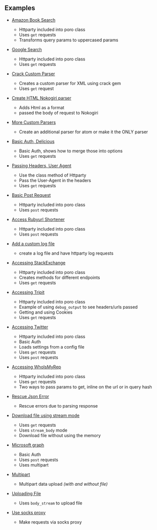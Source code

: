 ## Examples

* [Amazon Book Search](aaws.rb)
    * Httparty included into poro class
    * Uses `get` requests
    * Transforms query params to uppercased params

* [Google Search](google.rb)
  * Httparty included into poro class
  * Uses `get` requests

* [Crack Custom Parser](crack.rb)
    * Creates a custom parser for XML using crack gem
    * Uses `get` request

* [Create HTML Nokogiri parser](nokogiri_html_parser.rb)   
    * Adds Html as a format
    * passed the body of request to Nokogiri
    
* [More Custom Parsers](custom_parsers.rb)
  * Create an additional parser for atom or make it the ONLY parser
  
* [Basic Auth, Delicious](delicious.rb)
  * Basic Auth, shows how to merge those into options
  * Uses `get` requests
  
* [Passing Headers, User Agent](headers_and_user_agents.rb)
  * Use the class method of Httparty
  * Pass the User-Agent in the headers
  * Uses `get` requests
  
* [Basic Post Request](basic.rb)
    * Httparty included into poro class
    * Uses `post` requests

* [Access Rubyurl Shortener](rubyurl.rb)
  * Httparty included into poro class
  * Uses `post` requests
  
* [Add a custom log file](logging.rb)
  * create a log file and have httparty log requests

* [Accessing StackExchange](stackexchange.rb)
  * Httparty included into poro class
  * Creates methods for different endpoints
  * Uses `get` requests
  
* [Accessing Tripit](tripit_sign_in.rb)
  * Httparty included into poro class
  * Example of using `debug_output` to see headers/urls passed
  * Getting and using Cookies
  * Uses `get` requests
  
* [Accessing Twitter](twitter.rb)
  * Httparty included into poro class
  * Basic Auth
  * Loads settings from a config file 
  * Uses `get` requests
  * Uses `post` requests
  
* [Accessing WhoIsMyRep](whoismyrep.rb)
  * Httparty included into poro class
  * Uses `get` requests     
  * Two ways to pass params to get, inline on the url or in query hash

* [Rescue Json Error](rescue_json.rb)
  * Rescue errors due to parsing response

* [Download file using stream mode](stream_download.rb)
  * Uses `get` requests
  * Uses `stream_body` mode
  * Download file without using the memory

* [Microsoft graph](microsoft_graph.rb)
  * Basic Auth
  * Uses `post` requests
  * Uses multipart

* [Multipart](multipart.rb)
  * Multipart data upload _(with and without file)_

* [Uploading File](body_stream.rb)
  * Uses `body_stream` to upload file
  
* [Use socks proxy](socks_proxy.rb)
  * Make requests via socks proxy
